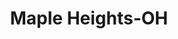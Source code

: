 ---
title: Maple Heights-OH
slug: maple-heights-oh
f_state:
- cms/state/ohio.md
f_locations:
- cms/payday-loan/advance-america-2898.md
- cms/payday-loan/check-into-cash-12871.md
- cms/payday-loan/checksmart-14856.md
- cms/payday-loan/checksmart-14857.md
- cms/payday-loan/checkstar-payday-advance-14867.md
- cms/payday-loan/checkstar-payday-advance-14868.md
- cms/payday-loan/express-payroll-advance-17193.md
- cms/payday-loan/national-cash-advance-22725.md
- cms/payday-loan/national-cash-advance-22727.md
updated-on: '2024-05-30T13:41:28.615Z'
created-on: '2024-05-30T13:41:28.615Z'
published-on: '2024-05-30T13:54:32.469Z'
f_city: Maple Heights
layout: '[city].html'
tags: city
---